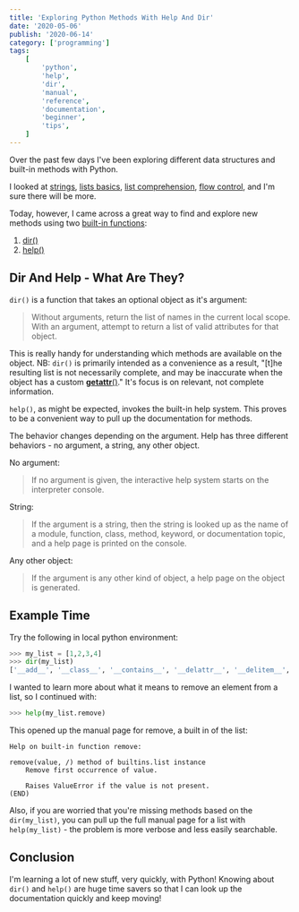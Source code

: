 ```yaml
---
title: 'Exploring Python Methods With Help And Dir'
date: '2020-05-06'
publish: '2020-06-14'
category: ['programming']
tags:
    [
        'python',
        'help',
        'dir',
        'manual',
        'reference',
        'documentation',
        'beginner',
        'tips',
    ]
---
```


Over the past few days I've been exploring different data structures and built-in methods with Python.

I looked at [strings](../../2020-06-07/python-string-formatting/), [lists basics](../../2020-06-10/python-list-basics/), [list comprehension](../../2020-06-08/python-flow-control/), [flow control](../../2020-06-08/python-flow-control/), and I'm sure there will be more.

Today, however, I came across a great way to find and explore new methods using two [built-in functions](https://docs.python.org/3/library/functions.html):

1. [dir()](https://docs.python.org/3/library/functions.html#dir)
2. [help()](https://docs.python.org/3/library/functions.html#help)

## Dir And Help - What Are They?

`dir()` is a function that takes an optional object as it's argument:

> Without arguments, return the list of names in the current local scope. With an argument, attempt to return a list of valid attributes for that object.

This is really handy for understanding which methods are available on the object. NB: `dir()` is primarily intended as a convenience as a result, "[t]he resulting list is not necessarily complete, and may be inaccurate when the object has a custom [**getattr**()](https://docs.python.org/3/reference/datamodel.html#object.__getattr__)." It's focus is on relevant, not complete information.

`help()`, as might be expected, invokes the built-in help system. This proves to be a convenient way to pull up the documentation for methods.

The behavior changes depending on the argument. Help has three different behaviors - no argument, a string, any other object.

No argument:

> If no argument is given, the interactive help system starts on the interpreter console.

String:

> If the argument is a string, then the string is looked up as the name of a module, function, class, method, keyword, or documentation topic, and a help page is printed on the console.

Any other object:

> If the argument is any other kind of object, a help page on the object is generated.

## Example Time

Try the following in local python environment:

```python
>>> my_list = [1,2,3,4]
>>> dir(my_list)
['__add__', '__class__', '__contains__', '__delattr__', '__delitem__', '__dir__', '__doc__', '__eq__', '__format__', '__ge__', '__getattribute__', '__getitem__', '__gt__', '__hash__', '__iadd__', '__imul__', '__init__', '__init_subclass__', '__iter__', '__le__', '__len__', '__lt__', '__mul__', '__ne__', '__new__', '__reduce__', '__reduce_ex__', '__repr__', '__reversed__', '__rmul__', '__setattr__', '__setitem__', '__sizeof__', '__str__', '__subclasshook__', 'append', 'clear', 'copy', 'count', 'extend', 'index', 'insert', 'pop', 'remove', 'reverse', 'sort']
```

I wanted to learn more about what it means to remove an element from a list, so I continued with:

```python
>>> help(my_list.remove)
```

This opened up the manual page for remove, a built in of the list:

```text:title=remove-man-page
Help on built-in function remove:

remove(value, /) method of builtins.list instance
    Remove first occurrence of value.

    Raises ValueError if the value is not present.
(END)
```

Also, if you are worried that you're missing methods based on the `dir(my_list)`, you can pull up the full manual page for a list with `help(my_list)` - the problem is more verbose and less easily searchable.

## Conclusion

I'm learning a lot of new stuff, very quickly, with Python! Knowing about `dir()` and `help()` are huge time savers so that I can look up the documentation quickly and keep moving!

